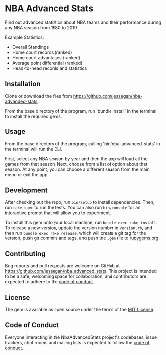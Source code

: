 # NBA Advanced Stats

Find out advanced statistics about NBA teams and their performance during any NBA season from 1980 to 2019.

Example Statistics:
- Overall Standings
- Home court records (ranked)
- Home court advantages (ranked) 
- Average point differential (ranked)
- Head-to-head records and statistics

## Installation

Clone or download the files from https://github.com/jessegan/nba-advanded-stats.

From the base directory of the program, run 'bundle install' in the terminal to install the required gems.

## Usage

From the base directory of the program, calling 'bin/nba-advanced-stats' in the terminal will run the CLI.

First, select any NBA season by year and then the app will load all the games from that season.
Next, choose from a list of option about that season.
At any point, you can choose a different season from the main menu or exit the app.

## Development

After checking out the repo, run `bin/setup` to install dependencies. Then, run `rake spec` to run the tests. You can also run `bin/console` for an interactive prompt that will allow you to experiment.

To install this gem onto your local machine, run `bundle exec rake install`. To release a new version, update the version number in `version.rb`, and then run `bundle exec rake release`, which will create a git tag for the version, push git commits and tags, and push the `.gem` file to [rubygems.org](https://rubygems.org).

## Contributing

Bug reports and pull requests are welcome on GitHub at https://github.com/jessegan/nba_advanced_stats. This project is intended to be a safe, welcoming space for collaboration, and contributors are expected to adhere to the [code of conduct](https://github.com/jessegan/nba_advanced_stats/blob/master/CODE_OF_CONDUCT.md).


## License

The gem is available as open source under the terms of the [MIT License](https://opensource.org/licenses/MIT).

## Code of Conduct

Everyone interacting in the NbaAdvancedStats project's codebases, issue trackers, chat rooms and mailing lists is expected to follow the [code of conduct](https://github.com/jessegan/nba_advanced_stats/blob/master/CODE_OF_CONDUCT.md).
